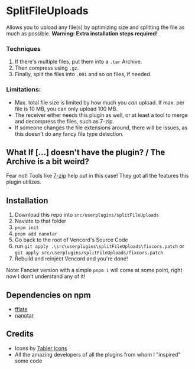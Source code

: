 # SplitFileUploads
Allows you to upload any file(s) by optimizing size and splitting the file as much as possible.
**Warning: Extra installation steps required!**

### Techniques
1. If there's multiple files, put them into a `.tar` Archive.
2. Then compress using `.gz`.
3. Finally, split the files into `.001` and so on files, if needed.

### Limitations:
- Max. total file size is limited by how much you _can_ upload. If max. per file is 10 MB, you can only upload 100 MB.
- The receiver either needs this plugin as well, or at least a tool to merge and decompress the files, such as 7-zip.
- If someone changes the file extensions around, there will be issues, as this doesn't do any fancy file type detection.

## What If [...] doesn't have the plugin? / The Archive is a bit weird?
Fear not! Tools like [7-zip](https://www.7-zip.org/) help out in this case! They got all the features this plugin utilizes.

## Installation
1. Download this repo into `src/userplugins/splitFileUploads`
2. Naviate to that folder
3. `pnpm init`
4. `pnpm add nanotar`
5. Go back to the root of Vencord's Source Code
6. run `git apply .\src\userplugins\splitFileUploads\fixcors.patch` or `git apply src/userplugins/splitFileUploads/fixcors.patch`
7. Rebuild and reinject Vencord and you're done!

Note: Fancier version with a simple `pnpm i` will come at some point, right now I don't understand any of it!

## Dependencies on npm
- [fflate](https://www.npmjs.com/package/fflate)
- [nanotar](https://www.npmjs.com/package/nanotar)

## Credits
- Icons by [Tabler Icons](https://tabler.io/icons)
- All the amazing developers of all the plugins from whom I "inspired" some code
